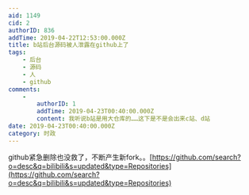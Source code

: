```yaml
---
aid: 1149
cid: 2
authorID: 836
addTime: 2019-04-22T12:53:00.000Z
title: b站后台源码被人泄露在github上了
tags:
    - 后台
    - 源码
    - 人
    - github
comments:
    -
        authorID: 1
        addTime: 2019-04-23T00:40:00.000Z
        content: 我听说b站是用大仓库的……这下是不是会出来c站、d站
date: 2019-04-23T00:40:00.000Z
category: 时政
---
```


github紧急删除也没救了，不断产生新fork。。[https://github.com/search?o=desc&q=bilibili&s=updated&type=Repositories](https://github.com/search?o=desc&q=bilibili&s=updated&type=Repositories)
